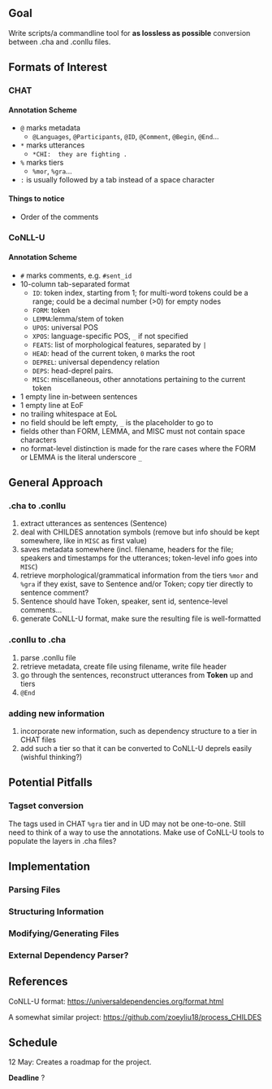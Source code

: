 ## Goal
Write scripts/a commandline tool for **as lossless as possible** conversion between .cha and .conllu files. 

## Formats of Interest

### CHAT
#### Annotation Scheme

* `@` marks metadata 
  * `@Languages`, `@Participants`, `@ID`, `@Comment`, `@Begin`, `@End`...
* `*` marks utterances
  * `*CHI:  they are fighting .`
* `%` marks tiers
  * `%mor`, `%gra`...
* `:` is usually followed by a tab instead of a space character

#### Things to notice

* Order of the comments

### CoNLL-U
#### Annotation Scheme
* `#` marks comments, e.g. `#sent_id`
* 10-column tab-separated format
  * `ID`: token index, starting from 1; for multi-word tokens could be a range; could be a decimal number (>0) for empty nodes
  * `FORM`: token
  * `LEMMA`:lemma/stem of token
  * `UPOS`: universal POS
  * `XPOS`: language-specific POS, `_` if not specified
  * `FEATS`: list of morphological features, separated by `|`
  * `HEAD`: head of the current token, `0` marks the root
  * `DEPREL`: universal dependency relation
  * `DEPS`: head-deprel pairs.
  * `MISC`: miscellaneous, other annotations pertaining to the current token
* 1 empty line in-between sentences
* 1 empty line at EoF
* no trailing whitespace at EoL
* no field should be left empty, `_` is the placeholder to go to
* fields other than FORM, LEMMA, and MISC must not contain space characters
* no format-level distinction is made for the rare cases where the FORM or LEMMA is the literal underscore `_`

## General Approach

### .cha to .conllu

1. extract utterances as sentences (Sentence)
2. deal with CHILDES annotation symbols (remove but info should be kept somewhere, like in `MISC` as first value)
3. saves metadata somewhere (incl. filename, headers for the file; speakers and timestamps for the utterances; token-level info goes into `MISC`)
4. retrieve morphological/grammatical information from the tiers `%mor` and `%gra` if they exist, save to Sentence and/or Token; copy tier directly to sentence comment?
5. Sentence should have Token, speaker, sent id, sentence-level comments...
6. generate CoNLL-U format, make sure the resulting file is well-formatted

### .conllu to .cha

1. parse .conllu file
2. retrieve metadata, create file using filename, write file header
3. go through the sentences, reconstruct utterances from **Token** up and tiers
4. `@End`

### adding new information

1. incorporate new information, such as dependency structure to a tier in CHAT files
2. add such a tier so that it can be converted to CoNLL-U deprels easily (wishful thinking?)

## Potential Pitfalls

### Tagset conversion
The tags used in CHAT `%gra` tier and in UD may not be one-to-one. Still need to think of a way to use the annotations. 
Make use of CoNLL-U tools to populate the layers in .cha files?
## Implementation

### Parsing Files

### Structuring Information 

### Modifying/Generating Files

### External Dependency Parser?

## References

CoNLL-U format: https://universaldependencies.org/format.html

A somewhat similar project: https://github.com/zoeyliu18/process_CHILDES

## Schedule

12 May: Creates a roadmap for the project.

**Deadline** ?
